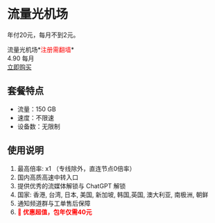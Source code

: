 # 流量光机场

年付20元，每月不到2元。

  <div class="pricing-card">
    <div class="pricing-title">流量光机场*<span style="color: red;">注册需翻墙</span>*</div>
    <div class="pricing-price">4.90 <span class="pricing-unit">每月</span></div>
    <a href="https://llgjc1.com/#/register?code=X4BNUzBu" target="_blank" class="buy-button">
      <i class="icon-cart"></i> 立即购买
    </a>
    
## 套餐特点

- 流量：150 GB
- 速度：不限速
- 设备数：无限制

## 使用说明

 1. 最高倍率: x1 （专线除外，直连节点0倍率）
 2. 国内高质高速中转入口
 3. 提供优秀的流媒体解锁与 ChatGPT 解锁
 4. 国家: 香港, 台湾, 日本, 美国, 新加坡, 韩国,英国, 澳大利亚, 南极洲, 朝鲜
 5. 通知频道群与工单售后保障 
 6. **<span style="color: red;">🚀 优惠超值，包年仅需40元</span>**
  </div>
